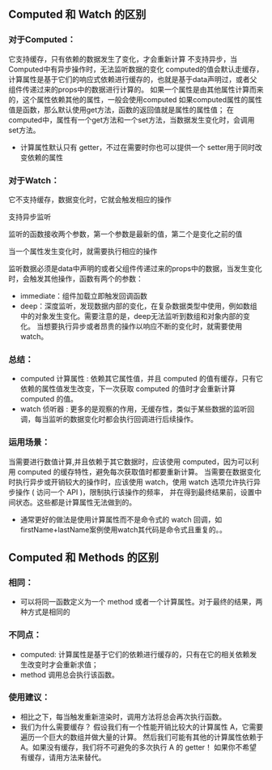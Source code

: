 ## Computed 和 Watch 的区别
### 对于Computed：
它支持缓存，只有依赖的数据发生了变化，才会重新计算
不支持异步，当Computed中有异步操作时，无法监听数据的变化
computed的值会默认走缓存，计算属性是基于它们的响应式依赖进行缓存的，也就是基于data声明过，或者父组件传递过来的props中的数据进行计算的。
如果一个属性是由其他属性计算而来的，这个属性依赖其他的属性，一般会使用computed
如果computed属性的属性值是函数，那么默认使用get方法，函数的返回值就是属性的属性值；
在computed中，属性有一个get方法和一个set方法，当数据发生变化时，会调用set方法。

+ 计算属性默认只有 getter，不过在需要时你也可以提供一个 setter用于同时改变依赖的属性

### 对于Watch：
它不支持缓存，数据变化时，它就会触发相应的操作

支持异步监听

监听的函数接收两个参数，第一个参数是最新的值，第二个是变化之前的值

当一个属性发生变化时，就需要执行相应的操作

监听数据必须是data中声明的或者父组件传递过来的props中的数据，当发生变化时，会触发其他操作，函数有两个的参数：

+ immediate：组件加载立即触发回调函数
+ deep：深度监听，发现数据内部的变化，在复杂数据类型中使用，例如数组中的对象发生变化。需要注意的是，deep无法监听到数组和对象内部的变化。
当想要执行异步或者昂贵的操作以响应不断的变化时，就需要使用watch。

### 总结：
+ computed 计算属性 : 依赖其它属性值，并且 computed 的值有缓存，只有它依赖的属性值发生改变，下一次获取 computed 的值时才会重新计算 computed 的值。
+ watch 侦听器 : 更多的是观察的作用，无缓存性，类似于某些数据的监听回调，每当监听的数据变化时都会执行回调进行后续操作。
### 运用场景：
当需要进行数值计算,并且依赖于其它数据时，应该使用 computed，因为可以利用 computed 的缓存特性，避免每次获取值时都要重新计算。
当需要在数据变化时执行异步或开销较大的操作时，应该使用 watch，使用 watch 选项允许执行异步操作 ( 访问一个 API )，限制执行该操作的频率，
并在得到最终结果前，设置中间状态。这些都是计算属性无法做到的。
+ 通常更好的做法是使用计算属性而不是命令式的 watch 回调，如firstName+lastName案例使用watch其代码是命令式且重复的。。
## Computed 和 Methods 的区别
### 相同：
+ 可以将同一函数定义为一个 method 或者一个计算属性。对于最终的结果，两种方式是相同的

### 不同点：

+ computed: 计算属性是基于它们的依赖进行缓存的，只有在它的相关依赖发生改变时才会重新求值；
+ method 调用总会执行该函数。

### 使用建议：
+ 相比之下，每当触发重新渲染时，调用方法将总会再次执行函数。
+ 我们为什么需要缓存？
假设我们有一个性能开销比较大的计算属性 A，它需要遍历一个巨大的数组并做大量的计算。
然后我们可能有其他的计算属性依赖于 A。如果没有缓存，我们将不可避免的多次执行 A 的 getter！
如果你不希望有缓存，请用方法来替代。
